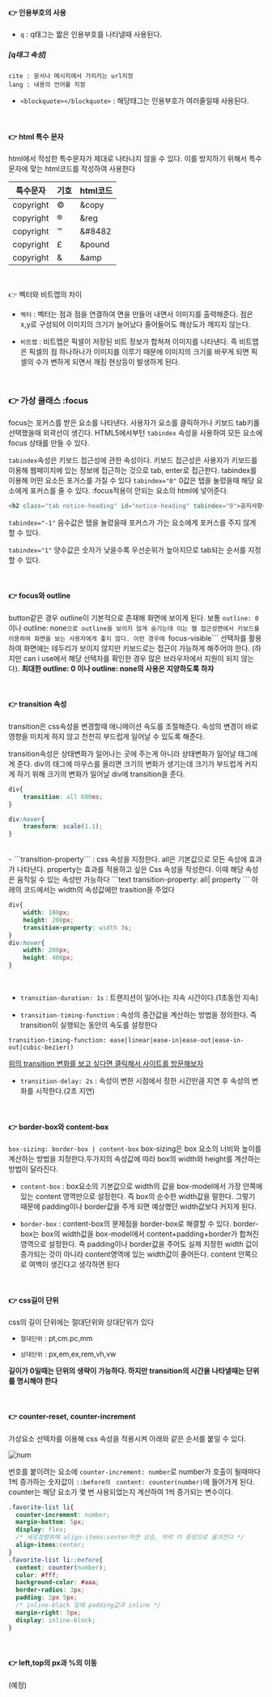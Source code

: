 #### 👉 인용부호의 사용   

- ```q``` :  q태그는 짧은 인용부호를 나타낼때 사용된다.    


##### [q태그 속성]
```text
cite : 문서나 메시지에서 가리키는 url지정 
lang : 내용의 언어를 지정   

```

- ```<blockquote></blockquote>``` : 해당태그는 인용부호가 여러줄일때 사용된다.    

<br>

#### 👉 html 특수 문자     
html에서 작성한 특수문자가 제대로 나타나지 않을 수 있다. 이를 방지하기 위해서 특수문자에 맞는 html코드를 작성하여 사용한다

|특수문자|기호|html코드|
|-------|----|----|
|copyright|©|&copy|
|copyright|®|&reg|
|copyright|™|&#8482|
|copyright|£|&pound|
|copyright|&|&amp|

<br>

👉 벡터와 비트맵의 차이
- ```벡터``` : 벡터는 점과 점을 연결하여 면을 만들어 내면서 이미지를 출력해준다. 점은 x,y로 구성되어 이미지의 크기가 늘어났다 줄어들어도 해상도가 깨지지 않는다.      

- ```비트맵``` : 비트맵은 픽셀이 저장된 비트 정보가 합쳐져 이미지를 나타낸다. 즉 비트맵은 픽셀의 점 하나하나가 이미지를 이루기 때문에 이미지의 크기를 바꾸게 되면 픽셀의 수가 변하게 되면서 깨짐 현상등이 발생하게 된다.

<br>

### 👉 가상 클래스 :focus   
focus는 포커스를 받은 요소를 나타낸다. 사용자가 요소를 클릭하거나 키보드 tab키롤 선택했을때 외곽선이 생긴다. HTML5에서부턴 ```tabindex``` 속성을 사용하여 모든 요소에 focus 상태를 만들 수 있다.    

```tabindex```속성은 키보드 접근성에 관한 속성이다. 키보드 접근성은 사용자가 키보드를 이용해 웹페이지에 있는 정보에 접근하는 것으로 tab, enter로 접근한다. tabindex를 이용해 어떤 요소든 포거스를 가질 수 있다
```tabindex="0"``` 0값은 탭을 눌렀을때 해당 요소에게 포커스를 줄 수 있다. :focus적용이 안되는 요소의 html에 넣어준다.   
```html
<h2 class="tab notice-heading" id="notice-heading" tabindex="0">공지사항</h2>
```

```tabindex="-1"``` 음수값은 탭을 눌렀을때 포커스가 가는 요소에게 포커스를 주지 않게 할 수 있다.

```tabindex="1"``` 양수값은 숫자가 낮을수록 우선순위가 높아지므로 tab되는 순서를 지정할 수 있다.   

<br>

#### 👉 focus와 outline
button같은 경우 outline이 기본적으로 존재해 화면에 보이게 된다. 보통 ```outline: 0```이나 outline: none```으로 outline을 보이지 않게 숨기는데 이는 웹 접근성면에서 키보드를 이용하여 화면을 보는 사용자에게 좋지 않다. 이런 경우에 ```focus-visible``` 선택자를 활용하여 화면에는 테두리가 보이지 않지만 키보드로는 접근이 가능하게 해주어야 한다. (하지만 can i use에서 해당 선택자를 확인한 경우 많은 브라우저에서 지원이 되지 않는다). __최대한 outline: 0 이나 outline: none의 사용은 지양하도록 하자__

<br>

#### 👉 transition 속성 
transition은 css속성을 변경할때 애니메이션 속도를 조절해준다. 속성의 변경이 바로 영향을 미치게 하지 않고 천천히 부드럽게 일어날 수 있도록 해준다.    

transition속성은 상태변화가 일어나는 곳에 주는게 아니라 상태변화가 일어날 태그에게 준다. div의 태그에 마우스를 올리면 크기의 변화가 생기는데 크기가 부드럽게 커지게 하기 위해 크기의 변화가 일어날 div에 transition을 준다.
```css
div{
    transition: all 600ms;
}

div:hover{
    transform: scale(1.1);
}
```
<br>
- ```transition-property``` : css 속성을 지정한다. all은 기본값으로 모든 속성에 효과가 나타난다. property는 효과를 적용하고 싶은 Css 속성을 작성한다. 이때 해당 속성은 움직일 수 있는 속성만 가능하다 
```text
transition-property: all| property
```
아래의 코드에서는 width의 속성값에만 trasition을 주었다

```css
div{
    width: 100px;
    height: 200px;
    transition-property: width 3s;
}
div:hover{
    width: 200px;
    height: 400px;
}

```
<br>

- ```transition-duration: 1s``` : 트랜지션이 일어나는 지속 시간이다.(1초동안 지속)   


- ```transition-timing-function``` : 속성의 중간값을 계산하는 방법을 정의한다. 즉 transition이 실행되는 동안의 속도를 설정한다   
```text
transition-timing-function: ease|linear|ease-in|ease-out|ease-in-out|cubic-bezier()
```
[위의 transition 변화를 보고 싶다면 클릭해서 사이트를 방문해보자](https://www.the-art-of-web.com/css/timing-function/)


- ```transition-delay: 2s``` : 속성이 변한 시점에서 정한 시간만큼 지연 후 속성의 변화를 시작한다.(2초 지연)   

<br>

#### 👉 border-box와 content-box

```box-sizing: border-box | content-box```
box-sizing은 box 요소의 너비와 높이를 계산하는 방법을 지정한다.두가지의 속성값에 따라 box의 width와 height를 계산하는 방법이 달라진다.     

- ```content-box``` : box요소의 기본값으로 width의 값을 box-model에서 가장 안쪽에 있는 content 영역만으로 설정한다. 즉 box의 순수한 width값을 말한다. 그렇기 때문에 padding이나 border값을 주게 되면 예상했던 width값보다 커지게 된다.   

- ```border-box``` : content-box의 문제점을 border-box로 해결할 수 있다. border-box는 box의 width값을 box-model에서 content+padding+border가 합쳐진 영역으로 설정한다. 즉 padding이나 border값을 주어도 실제 지정한 width 값이 증가되는 것이 아니라 content영역에 있는 width값이 줄어든다. content 안쪽으로 여백이 생긴다고 생각하면 된다

<br>

#### 👉 css길이 단위
css의 길이 단위에는 절대단위와 상대단위가 있다   

- ```절대단위``` : pt,cm.pc,mm   

- ```상대단위``` : px,em,ex,rem,vh,vw    

__길이가 0일때는 단위의 생략이 가능하다. 하지만 transition의 시간을 나타낼때는 단위를 명시해야 한다__

<br>

#### 👉 counter-reset, counter-increment
가상요소 선택자를 이용해 css 속성을 적용시켜 아래와 같은 순서를 붙일 수 있다.

![num](https://user-images.githubusercontent.com/64240637/110210619-c9943800-7ed5-11eb-816f-09fd9619c49b.png)

번호를 붙이려는 요소에 ```counter-increment: number```로 number가 호출이 될때마다 1씩 증가하는 숫자값이 ```::before의 ``` ```content: counter(number)```에 들어가게 된다. counter는 해당 요소가 몇 번 사용되었는지 계산하여 1씩 증가되는 변수이다.
```css
.favorite-list li{
  counter-increment: number;
  margin-bottom: 5px;
  display: flex;
  /* 세로정렬위해 align-items:center하면 상승, 하락 이 중앙으로 옮겨진다 */
  align-items:center;
}
.favorite-list li::before{
  content: counter(number);
  color: #fff;
  background-color: #aaa;
  border-radius: 3px;
  padding: 2px 5px;
  /* inline-block 일때 padding값과 inline */
  margin-right: 5px;
  display: inline-block;
}
```

<br>

#### 👉 left,top의 px과 %의 이동
(예정)

<br>

